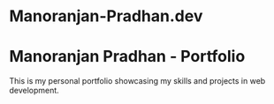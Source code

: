 # Manoranjan-Pradhan.dev
# Manoranjan Pradhan - Portfolio
This is my personal portfolio showcasing my skills and projects in web development.
